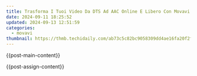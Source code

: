 ```yaml
---
title: Trasforma I Tuoi Video Da DTS Ad AAC Online E Libero Con Movavi
date: 2024-09-11 18:25:52
updated: 2024-09-13 12:51:59
categories:
  - movavi
thumbnail: https://thmb.techidaily.com/ab73c5c82bc9058309dd4ae16fa20f2ff280634d2fb25aea638fac6debc972e0.jpg
---
```


{{post-main-content}}

<ins class="adsbygoogle"
     style="display:block"
     data-ad-format="autorelaxed"
     data-ad-client="ca-pub-7571918770474297"
     data-ad-slot="1223367746"></ins>

{{post-assign-content}}

<ins class="adsbygoogle"
     style="display:block"
     data-ad-client="ca-pub-7571918770474297"
     data-ad-slot="8358498916"
     data-ad-format="auto"
     data-full-width-responsive="true"></ins>
